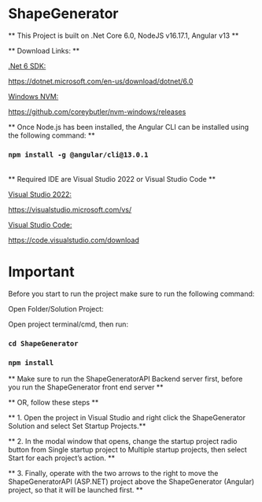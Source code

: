 # ShapeGenerator

** This Project is built on .Net Core 6.0, NodeJS v16.17.1, Angular v13 **

** Download Links: **

<u>.Net 6 SDK:</u>

https://dotnet.microsoft.com/en-us/download/dotnet/6.0


<u>Windows NVM:</u>

https://github.com/coreybutler/nvm-windows/releases


** Once Node.js has been installed, the Angular CLI can be installed using the following command: **
### `npm install -g @angular/cli@13.0.1`


<br/>
** Required IDE are Visual Studio 2022 or Visual Studio Code **

<u>Visual Studio 2022:</u>


https://visualstudio.microsoft.com/vs/



<u>Visual Studio Code:</u>


https://code.visualstudio.com/download

# **Important**

Before you start to run the project make sure to run the following command:

Open Folder/Solution Project:

Open project terminal/cmd, then run:

### `cd ShapeGenerator`

### `npm install`

** Make sure to run the ShapeGeneratorAPI Backend server first, before you run the ShapeGenerator front end server **

** OR, follow these steps **

** 1. Open the project in Visual Studio and right click the ShapeGenerator Solution and select Set Startup Projects.**

** 2. In the modal window that opens, change the startup project radio button from Single startup project to Multiple startup projects, then select Start for each project’s action. **

** 3. Finally, operate with the two arrows to the right to move the ShapeGeneratorAPI (ASP.NET) project above the ShapeGenerator (Angular) project, so that it will be launched first. **
